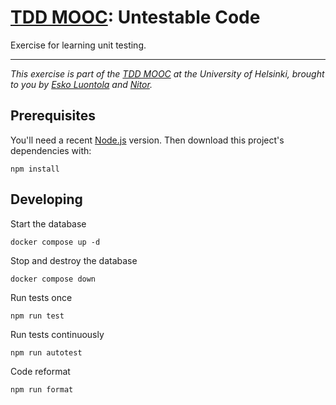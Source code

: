 # [TDD MOOC](https://tdd.mooc.fi): Untestable Code

Exercise for learning unit testing.

---

_This exercise is part of the [TDD MOOC](https://tdd.mooc.fi) at the University of Helsinki, brought to you
by [Esko Luontola](https://twitter.com/EskoLuontola) and [Nitor](https://nitor.com/)._

## Prerequisites

You'll need a recent [Node.js](https://nodejs.org/) version. Then download this project's dependencies with:

    npm install

## Developing

Start the database

    docker compose up -d

Stop and destroy the database

    docker compose down

Run tests once

    npm run test

Run tests continuously

    npm run autotest

Code reformat

    npm run format
